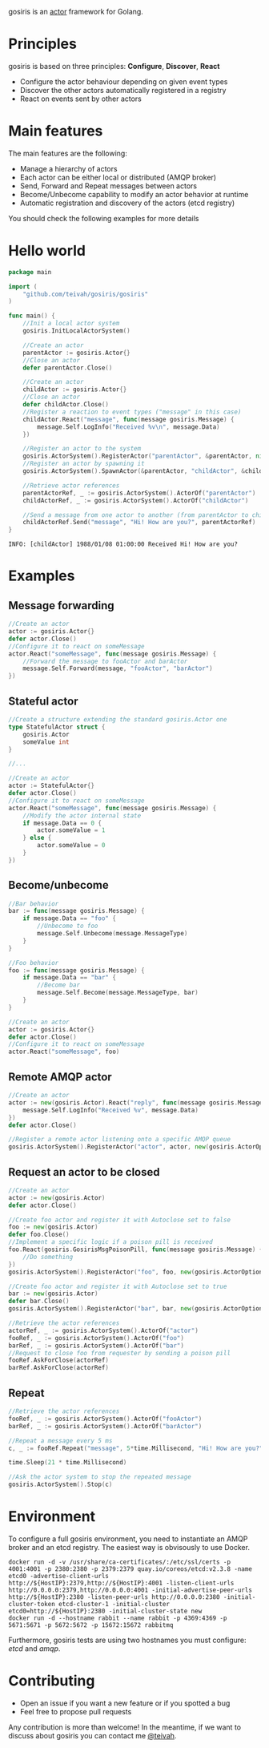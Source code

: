 gosiris is an [actor](https://en.wikipedia.org/wiki/Actor_model) framework for Golang.

# Principles
gosiris is based on three principles: **Configure**, **Discover**, **React**
* Configure the actor behaviour depending on given event types
* Discover the other actors automatically registered in a registry
* React on events sent by other actors

# Main features

The main features are the following:
* Manage a hierarchy of actors
* Each actor can be either local or distributed (AMQP broker)
* Send, Forward and Repeat messages between actors
* Become/Unbecome capability to modify an actor behavior at runtime
* Automatic registration and discovery of the actors (etcd registry)

You should check the following examples for more details

# Hello world

```go
package main

import (
	"github.com/teivah/gosiris/gosiris"
)

func main() {
	//Init a local actor system
	gosiris.InitLocalActorSystem()

	//Create an actor
	parentActor := gosiris.Actor{}
	//Close an actor
	defer parentActor.Close()

	//Create an actor
	childActor := gosiris.Actor{}
	//Close an actor
	defer childActor.Close()
	//Register a reaction to event types ("message" in this case)
	childActor.React("message", func(message gosiris.Message) {
		message.Self.LogInfo("Received %v\n", message.Data)
	})

	//Register an actor to the system
	gosiris.ActorSystem().RegisterActor("parentActor", &parentActor, nil)
	//Register an actor by spawning it
	gosiris.ActorSystem().SpawnActor(&parentActor, "childActor", &childActor, nil)

	//Retrieve actor references
	parentActorRef, _ := gosiris.ActorSystem().ActorOf("parentActor")
	childActorRef, _ := gosiris.ActorSystem().ActorOf("childActor")

	//Send a message from one actor to another (from parentActor to childActor)
	childActorRef.Send("message", "Hi! How are you?", parentActorRef)
}
```

```
INFO: [childActor] 1988/01/08 01:00:00 Received Hi! How are you?
```

# Examples

## Message forwarding

```go
//Create an actor
actor := gosiris.Actor{}
defer actor.Close()
//Configure it to react on someMessage
actor.React("someMessage", func(message gosiris.Message) {
    //Forward the message to fooActor and barActor
    message.Self.Forward(message, "fooActor", "barActor")
})
```

## Stateful actor

```go
//Create a structure extending the standard gosiris.Actor one
type StatefulActor struct {
	gosiris.Actor
	someValue int
}

//...

//Create an actor
actor := StatefulActor{}
defer actor.Close()
//Configure it to react on someMessage
actor.React("someMessage", func(message gosiris.Message) {
    //Modify the actor internal state
    if message.Data == 0 {
        actor.someValue = 1
    } else {
        actor.someValue = 0
    }
})
```

## Become/unbecome

```go
//Bar behavior
bar := func(message gosiris.Message) {
    if message.Data == "foo" {
        //Unbecome to foo
        message.Self.Unbecome(message.MessageType)
    }
}

//Foo behavior
foo := func(message gosiris.Message) {
    if message.Data == "bar" {
        //Become bar
        message.Self.Become(message.MessageType, bar)
    }
}

//Create an actor
actor := gosiris.Actor{}
defer actor.Close()
//Configure it to react on someMessage
actor.React("someMessage", foo)
```

## Remote AMQP actor

```go
//Create an actor
actor := new(gosiris.Actor).React("reply", func(message gosiris.Message) {
    message.Self.LogInfo("Received %v", message.Data)
})
defer actor.Close()

//Register a remote actor listening onto a specific AMQP queue
gosiris.ActorSystem().RegisterActor("actor", actor, new(gosiris.ActorOptions).SetRemote(true).SetRemoteType("amqp").SetUrl("amqp://guest:guest@amqp:5672/").SetDestination("actor"))
```

## Request an actor to be closed

```go
//Create an actor
actor := new(gosiris.Actor)
defer actor.Close()

//Create foo actor and register it with Autoclose set to false
foo := new(gosiris.Actor)
defer foo.Close()
//Implement a specific logic if a poison pill is received
foo.React(gosiris.GosirisMsgPoisonPill, func(message gosiris.Message) {
    //Do something
})
gosiris.ActorSystem().RegisterActor("foo", foo, new(gosiris.ActorOptions).SetAutoclose(false))

//Create foo actor and register it with Autoclose set to true
bar := new(gosiris.Actor)
defer bar.Close()
gosiris.ActorSystem().RegisterActor("bar", bar, new(gosiris.ActorOptions).SetAutoclose(true))

//Retrieve the actor references
actorRef, _ := gosiris.ActorSystem().ActorOf("actor")
fooRef, _ := gosiris.ActorSystem().ActorOf("foo")
barRef, _ := gosiris.ActorSystem().ActorOf("bar")
//Request to close foo from requester by sending a poison pill
fooRef.AskForClose(actorRef)
barRef.AskForClose(actorRef)
```

## Repeat
```go
//Retrieve the actor references
fooRef, _ := gosiris.ActorSystem().ActorOf("fooActor")
barRef, _ := gosiris.ActorSystem().ActorOf("barActor")

//Repeat a message every 5 ms
c, _ := fooRef.Repeat("message", 5*time.Millisecond, "Hi! How are you?", barRef)

time.Sleep(21 * time.Millisecond)

//Ask the actor system to stop the repeated message
gosiris.ActorSystem().Stop(c)
```

# Environment

To configure a full gosiris environment, you need to instantiate an AMQP broker and an etcd registry. 
The easiest way is obvisously to use Docker.
 
```
docker run -d -v /usr/share/ca-certificates/:/etc/ssl/certs -p 4001:4001 -p 2380:2380 -p 2379:2379 quay.io/coreos/etcd:v2.3.8 -name etcd0 -advertise-client-urls http://${HostIP}:2379,http://${HostIP}:4001 -listen-client-urls http://0.0.0.0:2379,http://0.0.0.0:4001 -initial-advertise-peer-urls http://${HostIP}:2380 -listen-peer-urls http://0.0.0.0:2380 -initial-cluster-token etcd-cluster-1 -initial-cluster etcd0=http://${HostIP}:2380 -initial-cluster-state new
docker run -d --hostname rabbit --name rabbit -p 4369:4369 -p 5671:5671 -p 5672:5672 -p 15672:15672 rabbitmq
```

Furthermore, gosiris tests are using two hostnames you must configure: _etcd_ and _amqp_.

# Contributing

* Open an issue if you want a new feature or if you spotted a bug
* Feel free to propose pull requests

Any contribution is more than welcome! In the meantime, if we want to discuss about gosiris you can contact me [@teivah](https://twitter.com/teivah).